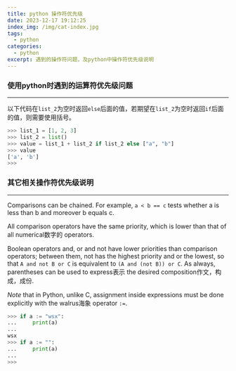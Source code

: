 ```yaml
---
title: python 操作符优先级
date: 2023-12-17 19:12:25
index_img: /img/cat-index.jpg
tags:
  - python
categories:
  - python
excerpt: 遇到的操作符问题，及python中操作符优先级说明
---
```

### 使用python时遇到的运算符优先级问题
---
以下代码在`list_2`为空时返回`else`后面的值，若期望在`list_2`为空时返回`if`后面的值，则需要使用括号。
```python
>>> list_1 = [1, 2, 3]
>>> list_2 = list()
>>> value = list_1 + list_2 if list_2 else ["a", "b"]
>>> value
['a', 'b']
>>>
```

### 其它相关操作符优先级说明
---
Comparisons can be chained. For example, `a < b == c` tests whether a is less than b and moreover b equals c. 

All comparison operators have the same priority, which is lower than that of all numerical数字的 operators. 

Boolean operators and, or and not have lower priorities than comparison operators; between them, not has the highest priority and or the lowest, so that `A and not B or C` is equivalent to `(A and (not B)) or C`. As always, parentheses can be used to express表示 the desired composition作文，构成，成份. 

*Note* that in Python, unlike C, assignment inside expressions must be done explicitly with the walrus海象 operator `:=`. 
```python
>>> if a := "wsx":
...     print(a)
...
wsx
>>> if a := "":
...     print(a)
...
>>>
```
